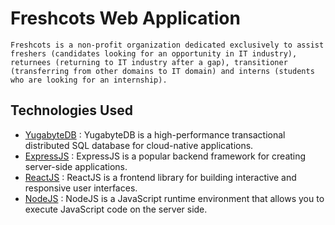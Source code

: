 # Freshcots Web Application

    Freshcots is a non-profit organization dedicated exclusively to assist freshers (candidates looking for an opportunity in IT industry), returnees (returning to IT industry after a gap), transitioner (transferring from other domains to IT domain) and interns (students who are looking for an internship).

## Technologies Used

- [YugabyteDB](https://www.yugabyte.com/) : YugabyteDB is a high-performance transactional distributed SQL database for cloud-native applications.
- [ExpressJS](https://expressjs.com/) : ExpressJS is a popular backend framework for creating server-side applications.
- [ReactJS](https://reactjs.org/) : ReactJS is a frontend library for building interactive and responsive user interfaces.
- [NodeJS](https://nodejs.org/en) : NodeJS is a JavaScript runtime environment that allows you to execute JavaScript code on the server side.
